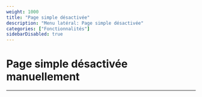 ```yaml
---
weight: 1000
title: "Page simple désactivée"
description: "Menu latéral: Page simple désactivée"
categories: ["Fonctionnalités"]
sidebarDisabled: true
---
```


# Page simple désactivée manuellement
---
